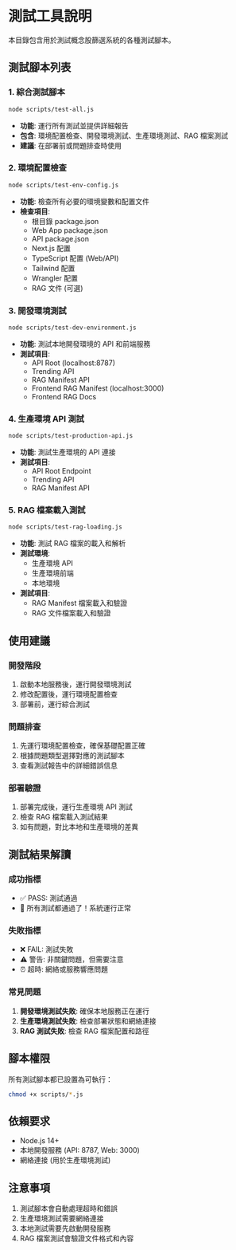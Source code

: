 # 測試工具說明

本目錄包含用於測試概念股篩選系統的各種測試腳本。

## 測試腳本列表

### 1. 綜合測試腳本
```bash
node scripts/test-all.js
```
- **功能**: 運行所有測試並提供詳細報告
- **包含**: 環境配置檢查、開發環境測試、生產環境測試、RAG 檔案測試
- **建議**: 在部署前或問題排查時使用

### 2. 環境配置檢查
```bash
node scripts/test-env-config.js
```
- **功能**: 檢查所有必要的環境變數和配置文件
- **檢查項目**:
  - 根目錄 package.json
  - Web App package.json
  - API package.json
  - Next.js 配置
  - TypeScript 配置 (Web/API)
  - Tailwind 配置
  - Wrangler 配置
  - RAG 文件 (可選)

### 3. 開發環境測試
```bash
node scripts/test-dev-environment.js
```
- **功能**: 測試本地開發環境的 API 和前端服務
- **測試項目**:
  - API Root (localhost:8787)
  - Trending API
  - RAG Manifest API
  - Frontend RAG Manifest (localhost:3000)
  - Frontend RAG Docs

### 4. 生產環境 API 測試
```bash
node scripts/test-production-api.js
```
- **功能**: 測試生產環境的 API 連接
- **測試項目**:
  - API Root Endpoint
  - Trending API
  - RAG Manifest API

### 5. RAG 檔案載入測試
```bash
node scripts/test-rag-loading.js
```
- **功能**: 測試 RAG 檔案的載入和解析
- **測試環境**:
  - 生產環境 API
  - 生產環境前端
  - 本地環境
- **測試項目**:
  - RAG Manifest 檔案載入和驗證
  - RAG 文件檔案載入和驗證

## 使用建議

### 開發階段
1. 啟動本地服務後，運行開發環境測試
2. 修改配置後，運行環境配置檢查
3. 部署前，運行綜合測試

### 問題排查
1. 先運行環境配置檢查，確保基礎配置正確
2. 根據問題類型選擇對應的測試腳本
3. 查看測試報告中的詳細錯誤信息

### 部署驗證
1. 部署完成後，運行生產環境 API 測試
2. 檢查 RAG 檔案載入測試結果
3. 如有問題，對比本地和生產環境的差異

## 測試結果解讀

### 成功指標
- ✅ PASS: 測試通過
- 🎉 所有測試都通過了！系統運行正常

### 失敗指標
- ❌ FAIL: 測試失敗
- ⚠️ 警告: 非關鍵問題，但需要注意
- ⏰ 超時: 網絡或服務響應問題

### 常見問題
1. **開發環境測試失敗**: 確保本地服務正在運行
2. **生產環境測試失敗**: 檢查部署狀態和網絡連接
3. **RAG 測試失敗**: 檢查 RAG 檔案配置和路徑

## 腳本權限

所有測試腳本都已設置為可執行：
```bash
chmod +x scripts/*.js
```

## 依賴要求

- Node.js 14+
- 本地開發服務 (API: 8787, Web: 3000)
- 網絡連接 (用於生產環境測試)

## 注意事項

1. 測試腳本會自動處理超時和錯誤
2. 生產環境測試需要網絡連接
3. 本地測試需要先啟動開發服務
4. RAG 檔案測試會驗證文件格式和內容
